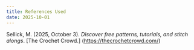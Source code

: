 ```yaml
---
title: References Used
date: 2025-10-01
---
```

Sellick, M. (2025, October 3). _Discover free patterns, tutorials, and stitch alongs_. [The Crochet Crowd.] (https://thecrochetcrowd.com/)
